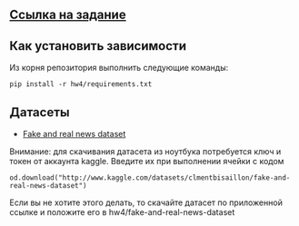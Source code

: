 ## [Ссылка на задание](https://gist.github.com/pacifikus/9abb59d5e2aa6f768cf3d7396c74a549)
## Как установить зависимости
Из корня репозитория выполнить следующие команды:
```
pip install -r hw4/requirements.txt
```
## Датасеты
 - [Fake and real news dataset](https://www.kaggle.com/datasets/clmentbisaillon/fake-and-real-news-dataset)

Внимание: для скачивания датасета из ноутбука потребуется ключ и токен от аккаунта kaggle. Введите их при выполнении ячейки с кодом
```commandline
od.download("http://www.kaggle.com/datasets/clmentbisaillon/fake-and-real-news-dataset")
```
Если вы не хотите этого делать, то скачайте датасет по приложенной ссылке и положите его в hw4/fake-and-real-news-dataset